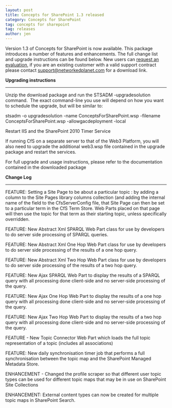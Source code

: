 ```yaml
---
layout: post
title: Concepts for SharePoint 1.3 released
category: Concepts for SharePoint
tag: concepts for sharepoint
tag: releases
author: jen
---
```

Version 1.3 of Concepts for SharePoint is now available. This package introduces a number of features and enhancements. The full change list and upgrade instructions can be found below. New users can <a href="http://www.networkedplanet.com/contact/request-evaluation/" title="Request Evaluation">request an evaluation</a>, if you are an existing customer with a valid support contract please contact support@networkedplanet.com for a download link.





<strong>Upgrading instructions</strong>

------------------



Unzip the download package and run the STSADM -upgradesolution command.  The exact command-line you use will depend on how you want to schedule the upgrade, but will be similar to:



stsadm -o upgradesolution -name ConceptsForSharePoint.wsp -filename ConceptsForSharePoint.wsp -allowgacdeployment -local



Restart IIS and the SharePoint 2010 Timer Service



If running CfS on a separate server to that of the Web3 Platform, you will also need to upgrade the additional web3.wsp file contained in the upgrade package and restart the services.



For full upgrade and usage instructions, please refer to the documentation contained in the downloaded package



<strong>Change Log</strong>

----------



FEATURE: Setting a Site Page to be about a particular topic : by adding a column to the Site Pages library columns collection (and adding the internal name of the field to the CfsServerConfig file, that Site Page can then be set to a particular term in the CfS Term Store. Web Parts placed on that page will then use the topic for that term as their starting topic, unless specifically overridden.



FEATURE: New Abstract Xml SPARQL Web Part class for use by developers to do server side processing of SPARQL queries.



FEATURE: New Abstract Xml One Hop Web Part class for use by developers to do server side processing of the results of a one hop query.



FEATURE: New Abstract Xml Two Hop Web Part class for use by developers to do server side processing of the results of a two hop query.



FEATURE: New Ajax SPARQL Web Part to display the results of a SPARQL query with all processing done client-side and no server-side processing of the query.



FEATURE: New Ajax One Hop Web Part to display the results of a one hop query with all processing done client-side and no server-side processing of the query.



FEATURE: New Ajax Two Hop Web Part to display the results of a two hop query with all processing done client-side and no server-side processing of the query.



FEATURE - New Topic Connector Web Part which loads the full topic representation of a topic (includes all associations)



FEATURE: New daily synchronisation timer job that performs a full synchronisation between the topic map and the SharePoint Managed Metadata Store.



ENHANCEMENT - Changed the profile scraper so that different user topic types can be used for different topic maps that may be in use on SharePoint Site Collections



ENHANCEMENT: External content types can now be created for multiple topic maps in SharePoint Search.